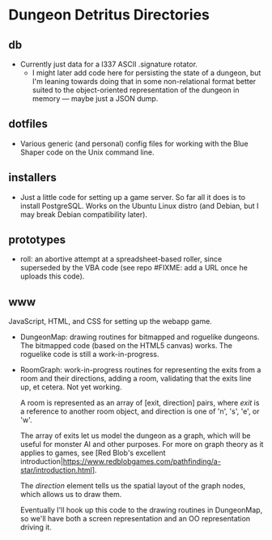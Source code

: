 Dungeon Detritus Directories
============================

db
--

* Currently just data for a l337 ASCII .signature rotator.
    * I might later add code here for persisting the state of a dungeon,
      but I'm leaning towards doing that in some non-relational
      format better suited to the object-oriented representation
      of the dungeon in memory — maybe just a JSON dump.

dotfiles
--------

* Various generic (and personal) config files for working with the Blue Shaper
  code on the Unix command line.

installers
----------

* Just a little code for setting up a game server. So far all it does is to
  install PostgreSQL. Works on the Ubuntu Linux distro (and Debian, but
  I may break Debian compatibility later).

prototypes
----------

* roll: an abortive attempt at a spreadsheet-based roller, since superseded
  by the VBA code (see repo #FIXME: add a URL once he uploads this code).

www
---

JavaScript, HTML, and CSS for setting up the webapp game.

* DungeonMap: drawing routines for bitmapped and roguelike dungeons.
  The bitmapped code (based on the HTML5 canvas) works.
  The roguelike code is still a work-in-progress.

* RoomGraph: work-in-progress routines for representing the exits from
  a room and their directions, adding a room, validating that the
  exits line up, et cetera. Not yet working.

  A room is represented as an array of [exit, direction] pairs, where
  _exit_ is a reference to another room object, and direction is one of
  'n', 's', 'e', or 'w'.

  The array of exits let us model the dungeon as a graph, which will
  be useful for monster AI and other purposes. For more on graph theory
  as it applies to games, see [Red Blob's excellent introduction|https://www.redblobgames.com/pathfinding/a-star/introduction.html].

  The _direction_ element tells us the spatial layout of the graph nodes,
  which allows us to draw them.

  Eventually I'll hook up this code to the drawing routines in DungeonMap,
  so we'll have both a screen representation and an OO representation
  driving it.
